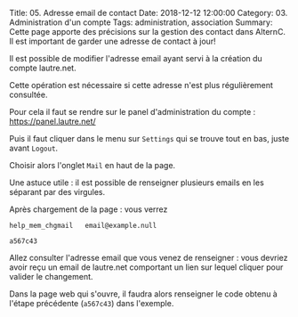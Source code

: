 Title: 05. Adresse email de contact
Date: 2018-12-12 12:00:00
Category: 03. Administration d'un compte
Tags: administration, association
Summary: Cette page apporte des précisions sur la gestion des contact dans AlternC. Il est important de garder une adresse de contact à jour!

Il est possible de modifier l'adresse email ayant servi à la création du compte lautre.net.

Cette opération est nécessaire si cette adresse n'est plus régulièrement consultée.

Pour cela il faut se rendre sur le panel d'administration du compte :
https://panel.lautre.net/

Puis il faut cliquer dans le menu sur `Settings` qui se trouve tout en bas, juste avant `Logout`.

Choisir alors l'onglet `Mail` en haut de la page.

Une astuce utile : il est possible de renseigner plusieurs emails en les séparant par des virgules.

Après chargement de la page : vous verrez

`help_mem_chgmail   email@example.null`

`a567c43`



Allez consulter l'adresse email que vous venez de renseigner : vous devriez avoir reçu un email de lautre.net comportant un lien sur lequel cliquer pour valider le changement.

Dans la page web qui s'ouvre, il faudra alors renseigner le code obtenu à l'étape précédente (`a567c43`) dans l'exemple.
